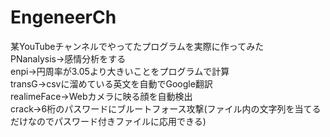 # EngeneerCh
某YouTubeチャンネルでやってたプログラムを実際に作ってみた<br>
PNanalysis→感情分析をする<br>
enpi→円周率が3.05より大きいことをプログラムで計算<br>
transG→csvに溜めている英文を自動でGoogle翻訳<br>
realimeFace→Webカメラに映る顔を自動検出<br>
crack→6桁のパスワードにブルートフォース攻撃(ファイル内の文字列を当てるだけなのでパスワード付きファイルに応用できる)
